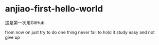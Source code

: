 # anjiao-first-hello-world
这是第一次用GitHub

from now on just try to do one thing never fail to hold it 
study easy and not give up
  
